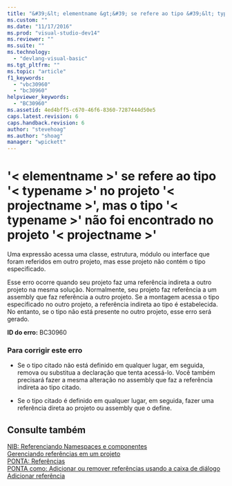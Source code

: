 ```yaml
---
title: "&#39;&lt; elementname &gt;&#39; se refere ao tipo &#39;&lt; typename &gt;&#39; no projeto &#39;&lt; projectname &gt;&#39;, mas o tipo &#39;&lt; typename &gt;&#39; n&#227;o foi encontrado no projeto &#39;&lt; projectname &gt;&#39; | Microsoft Docs"
ms.custom: ""
ms.date: "11/17/2016"
ms.prod: "visual-studio-dev14"
ms.reviewer: ""
ms.suite: ""
ms.technology: 
  - "devlang-visual-basic"
ms.tgt_pltfrm: ""
ms.topic: "article"
f1_keywords: 
  - "vbc30960"
  - "bc30960"
helpviewer_keywords: 
  - "BC30960"
ms.assetid: 4ed4bff5-c670-46f6-8360-7287444d50e5
caps.latest.revision: 6
caps.handback.revision: 6
author: "stevehoag"
ms.author: "shoag"
manager: "wpickett"
---
```

# &#39;&lt; elementname &gt;&#39; se refere ao tipo &#39;&lt; typename &gt;&#39; no projeto &#39;&lt; projectname &gt;&#39;, mas o tipo &#39;&lt; typename &gt;&#39; n&#227;o foi encontrado no projeto &#39;&lt; projectname &gt;&#39;
Uma expressão acessa uma classe, estrutura, módulo ou interface que foram referidos em outro projeto, mas esse projeto não contém o tipo especificado.  
  
 Esse erro ocorre quando seu projeto faz uma referência indireta a outro projeto na mesma solução. Normalmente, seu projeto faz referência a um assembly que faz referência a outro projeto. Se a montagem acessa o tipo especificado no outro projeto, a referência indireta ao tipo é estabelecida. No entanto, se o tipo não está presente no outro projeto, esse erro será gerado.  
  
 **ID do erro:** BC30960  
  
### Para corrigir este erro  
  
-   Se o tipo citado não está definido em qualquer lugar, em seguida, remova ou substitua a declaração que tenta acessá\-lo. Você também precisará fazer a mesma alteração no assembly que faz a referência indireta ao tipo citado.  
  
-   Se o tipo citado é definido em qualquer lugar, em seguida, fazer uma referência direta ao projeto ou assembly que o define.  
  
## Consulte também  
 [NIB: Referenciando Namespaces e componentes](http://msdn.microsoft.com/pt-br/568fa759-796b-44cd-bf5e-1cf8de6e38fd)   
 [Gerenciando referências em um projeto](/visual-studio/ide/managing-references-in-a-project)   
 [PONTA: Referências](http://msdn.microsoft.com/pt-br/910912ce-0dc9-4569-9274-32c44a20cb2c)   
 [PONTA como: Adicionar ou remover referências usando a caixa de diálogo Adicionar referência](http://msdn.microsoft.com/pt-br/3bd75d61-f00c-47c0-86a2-dd1f20e231c9)